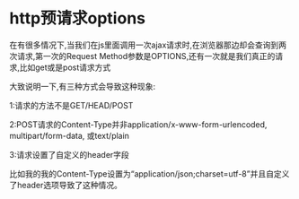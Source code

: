 # http预请求options

在有很多情况下,当我们在js里面调用一次ajax请求时,在浏览器那边却会查询到两次请求,第一次的Request Method参数是OPTIONS,还有一次就是我们真正的请求,比如get或是post请求方式

大致说明一下,有三种方式会导致这种现象:

1:请求的方法不是GET/HEAD/POST

2:POST请求的Content-Type并非application/x-www-form-urlencoded, multipart/form-data, 或text/plain

3:请求设置了自定义的header字段

比如我的我的Content-Type设置为“application/json;charset=utf-8”并且自定义了header选项导致了这种情况。